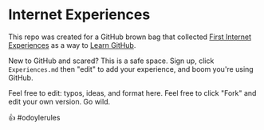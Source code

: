 Internet Experiences
====================

This repo was created for a GitHub brown bag that collected [First Internet Experiences](https://github.com/rebeccawilliams/internet/blob/master/experiences.md) as a way to [Learn GitHub](https://github.com/rebeccawilliams/internet/blob/master/LearnGitHub.md).

New to GitHub and scared? This is a safe space. Sign up, click `Experiences.md` then "edit" to add your experience, and boom you're using GitHub. 

Feel free to edit: typos, ideas, and format here. Feel free to click "Fork" and edit your own version. Go wild.

:thumbsup:
#odoylerules
